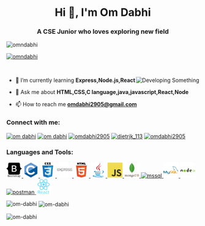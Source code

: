 <h1 align="center">Hi 👋, I'm Om Dabhi</h1>
<h3 align="center">A CSE Junior who loves exploring new field</h3>

<p align="left"> <img src="https://komarev.com/ghpvc/?username=omndabhi&label=Profile%20views&color=0e75b6&style=flat" alt="omndabhi" /> </p>

<p align="left"> <a href="https://github.com/ryo-ma/github-profile-trophy"><img src="https://github-profile-trophy.vercel.app/?username=omndabhi" alt="omndabhi" /></a> </p>

<p align="left"> <a href="https://twitter.com/" target="blank"><img src="https://img.shields.io/twitter/follow/?logo=twitter&style=for-the-badge" alt="" /></a> </p>

<img align="right" alt="Developing Something" src="https://media3.giphy.com/media/qgQUggAC3Pfv687qPC/giphy.gif">

- 🌱 I’m currently learning **Express,Node.js,React**

- 💬 Ask me about **HTML,CSS,C language,java,javascript,React,Node**

- 📫 How to reach me **omdabhi2905@gmail.com**

<h3 align="left">Connect with me:</h3>
<p align="left">
<a href="https://linkedin.com/in/om dabhi" target="blank"><img align="center" src="https://raw.githubusercontent.com/rahuldkjain/github-profile-readme-generator/master/src/images/icons/Social/linked-in-alt.svg" alt="om dabhi" height="30" width="40" /></a>
<a href="https://codesandbox.com/om dabhi" target="blank"><img align="center" src="https://raw.githubusercontent.com/rahuldkjain/github-profile-readme-generator/master/src/images/icons/Social/codesandbox.svg" alt="om dabhi" height="30" width="40" /></a>
<a href="https://instagram.com/omdabhi2905" target="blank"><img align="center" src="https://raw.githubusercontent.com/rahuldkjain/github-profile-readme-generator/master/src/images/icons/Social/instagram.svg" alt="omdabhi2905" height="30" width="40" /></a>
<a href="https://www.codechef.com/users/dietrjk_113" target="blank"><img align="center" src="https://cdn.jsdelivr.net/npm/simple-icons@3.1.0/icons/codechef.svg" alt="dietrjk_113" height="30" width="40" /></a>
<a href="https://www.hackerrank.com/omdabhi2905" target="blank"><img align="center" src="https://raw.githubusercontent.com/rahuldkjain/github-profile-readme-generator/master/src/images/icons/Social/hackerrank.svg" alt="omdabhi2905" height="30" width="40" /></a>
</p>

<h3 align="left">Languages and Tools:</h3>
<p align="left"> <a href="https://getbootstrap.com" target="_blank" rel="noreferrer"> <img src="https://raw.githubusercontent.com/devicons/devicon/master/icons/bootstrap/bootstrap-plain-wordmark.svg" alt="bootstrap" width="40" height="40"/> </a> <a href="https://www.cprogramming.com/" target="_blank" rel="noreferrer"> <img src="https://raw.githubusercontent.com/devicons/devicon/master/icons/c/c-original.svg" alt="c" width="40" height="40"/> </a> <a href="https://www.w3schools.com/css/" target="_blank" rel="noreferrer"> <img src="https://raw.githubusercontent.com/devicons/devicon/master/icons/css3/css3-original-wordmark.svg" alt="css3" width="40" height="40"/> </a> <a href="https://expressjs.com" target="_blank" rel="noreferrer"> <img src="https://raw.githubusercontent.com/devicons/devicon/master/icons/express/express-original-wordmark.svg" alt="express" width="40" height="40"/> </a> <a href="https://www.w3.org/html/" target="_blank" rel="noreferrer"> <img src="https://raw.githubusercontent.com/devicons/devicon/master/icons/html5/html5-original-wordmark.svg" alt="html5" width="40" height="40"/> </a> <a href="https://www.java.com" target="_blank" rel="noreferrer"> <img src="https://raw.githubusercontent.com/devicons/devicon/master/icons/java/java-original.svg" alt="java" width="40" height="40"/> </a> <a href="https://developer.mozilla.org/en-US/docs/Web/JavaScript" target="_blank" rel="noreferrer"> <img src="https://raw.githubusercontent.com/devicons/devicon/master/icons/javascript/javascript-original.svg" alt="javascript" width="40" height="40"/> </a> <a href="https://www.mongodb.com/" target="_blank" rel="noreferrer"> <img src="https://raw.githubusercontent.com/devicons/devicon/master/icons/mongodb/mongodb-original-wordmark.svg" alt="mongodb" width="40" height="40"/> </a> <a href="https://www.microsoft.com/en-us/sql-server" target="_blank" rel="noreferrer"> <img src="https://www.svgrepo.com/show/303229/microsoft-sql-server-logo.svg" alt="mssql" width="40" height="40"/> </a> <a href="https://www.mysql.com/" target="_blank" rel="noreferrer"> <img src="https://raw.githubusercontent.com/devicons/devicon/master/icons/mysql/mysql-original-wordmark.svg" alt="mysql" width="40" height="40"/> </a> <a href="https://nodejs.org" target="_blank" rel="noreferrer"> <img src="https://raw.githubusercontent.com/devicons/devicon/master/icons/nodejs/nodejs-original-wordmark.svg" alt="nodejs" width="40" height="40"/> </a> <a href="https://postman.com" target="_blank" rel="noreferrer"> <img src="https://www.vectorlogo.zone/logos/getpostman/getpostman-icon.svg" alt="postman" width="40" height="40"/> </a> <a href="https://reactjs.org/" target="_blank" rel="noreferrer"> <img src="https://raw.githubusercontent.com/devicons/devicon/master/icons/react/react-original-wordmark.svg" alt="react" width="40" height="40"/> </a> </p>

<p><img align="left" src="https://github-readme-stats.vercel.app/api/top-langs?username=om-dabhi&show_icons=true&locale=en&layout=compact" alt="om-dabhi" /></p>

<p>&nbsp;<img align="center" src="https://github-readme-stats.vercel.app/api?username=om-dabhi&show_icons=true&locale=en" alt="om-dabhi" /></p>

<p><img align="center" src="https://github-readme-streak-stats.herokuapp.com/?user=om-dabhi&" alt="om-dabhi" /></p>

<!---
omndabhi/omndabhi is a ✨ special ✨ repository because its `README.md` (this file) appears on your GitHub profile.
You can click the Preview link to take a look at your changes.
--->
